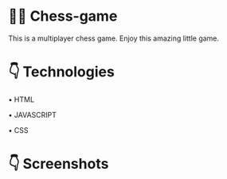 
# :sassy_woman: Chess-game 

This is a multiplayer chess game. Enjoy this amazing little game.

# :point_down: Technologies 

• HTML

• JAVASCRIPT

• CSS

 # :point_down: Screenshots

